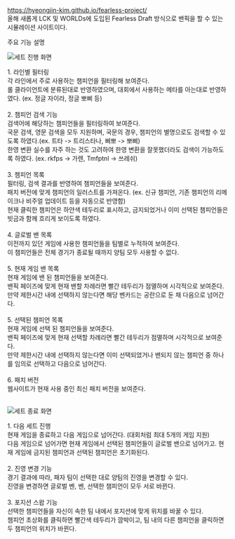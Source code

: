 https://hyeongjin-kim.github.io/fearless-project/
<br>
올해 새롭게 LCK 및 WORLDs에 도입된 Fearless Draft 방식으로 밴픽을 할 수 있는 시뮬레이션 사이트이다.
<div>주요 기능 설명 </div>

![세트 진행 화면](https://github.com/user-attachments/assets/cb32e018-3762-4ae4-923f-4df6f97d1458)
<div>
  1. 라인별 필터링
</div> 
<div>
  각 라인에서 주로 사용하는 챔피언을 필터링해 보여준다.
  <br/>
  롤 클라이언트에 분류된대로 반영하였으며, 대회에서 사용하는 메타를 아는대로 반영하였다. (ex. 정글 자이라, 정글 뽀삐 등)
</div>
<br/>
<div>
  2. 챔피언 검색 기능
</div> 
<div>
  검색어에 해당하는 챔피언들을 필터링하여 보여준다.
  <br/>
  국문 검색, 영문 검색을 모두 지원하며, 국문의 경우, 챔피언의 별명으로도 검색할 수 있도록 하였다.(ex. 트타 -> 트리스타나, 삐뽀 -> 뽀삐)
  <br/>
  한영 변환 실수를 자주 하는 것도 고려하여 한영 변환을 잘못했더라도 검색이 가능하도록 하였다. (ex. rkfps -> 가렌, Tmfptnl -> 쓰레쉬)
</div>
<br/>
<div>
  3. 챔피언 목록
</div> 
<div>
  필터링, 검색 결과를 반영하여 챔피언들을 보여준다.
  <br/>
  패치 버전에 맞게 챔피언의 일러스트를 가져온다. (ex. 신규 챔피언, 기존 챔피언의 리메이크나 비주얼 업데이트 등을 자동으로 반영함)
  <br/>
  현재 클릭한 챔피언은 하얀색 테두리로 표시하고, 금지되었거나 이미 선택된 챔피언들은 빗금과 함께 흐리게 보이도록 하였다.
</div>
<br/>
<div>
  4. 글로벌 밴 목록
</div> 
<div>
  이전까지 있던 게임에 사용한 챔피언들을 팀별로 누적하여 보여준다.
  <br/>
  이 챔피언들은 전체 경기가 종료될 때까지 양팀 모두 사용할 수 없다.
</div>
<br/>
<div>
  5. 현재 게임 밴 목록
</div> 
<div>
  현재 게임에 밴 된 챔피언들을 보여준다.
  <br/>
  밴픽 페이즈에 맞게 현재 밴할 차례라면 빨간 테두리가 점멸하며 시각적으로 보여준다.
  <br/>
  만약 제한시간 내에 선택하지 않는다면 해당 벤카드는 공란으로 둔 채 다음으로 넘어간다.
</div>
<br/>
<div>
  5. 선택된 챔피언 목록
</div> 
<div>
  현재 게임에 선택 된 챔피언들을 보여준다.
  <br/>
  밴픽 페이즈에 맞게 현재 선택할 차례라면 빨간 테두리가 점멸하며 시각적으로 보여준다.
  <br/>
  만약 제한시간 내에 선택하지 않는다면 이미 선택되었거나 밴되지 않는 챔피언 중 하나를 임의로 선택하고 다음으로 넘어간다.
</div>
<br/>
<div>
  6. 패치 버전
</div> 
<div>
  웹사이트가 현재 사용 중인 최신 패치 버전을 보여준다.
</div>
<br/>

![세트 종료 화면](https://github.com/user-attachments/assets/00afcdd4-abd0-4186-818f-0b4a4c0d2eb1)
<div>
  1. 다음 세트 진행
</div> 
<div>
  현재 게임을 종료하고 다음 게임으로 넘어간다. (대회처럼 최대 5개의 게임 지원)
  <br/>
  다음 게임으로 넘어가면 현재 게임에서 선택된 챔피언들이 글로벌 밴으로 넘어가고. 현재 게임에 금지된 챔피언과 선택된 챔피언은 초기화된다.
</div>
<br/>
<div>
  2. 진영 변경 기능
</div> 
<div>
  경기 결과에 따라, 패자 팀이 선택한 대로 양팀의 진영을 변경할 수 있다.
  <br/>
  진영을 변경하면 글로벌 벤, 벤, 선택한 챔피언이 모두 서로 바뀐다.
</div>
<br/>
<div>
  3. 포지션 스왑 기능
</div> 
<div>
  선택한 챔피언들을 자신이 속한 팀 내에서 포지션에 맞게 위치를 바꿀 수 있다.
  <br/>
  챔피언 초상화를 클릭하면 빨간색 테두리가 깜박이고, 팀 내의 다른 챔피언을 클릭하면 두 챔피언의 위치가 바뀐다.
</div>
